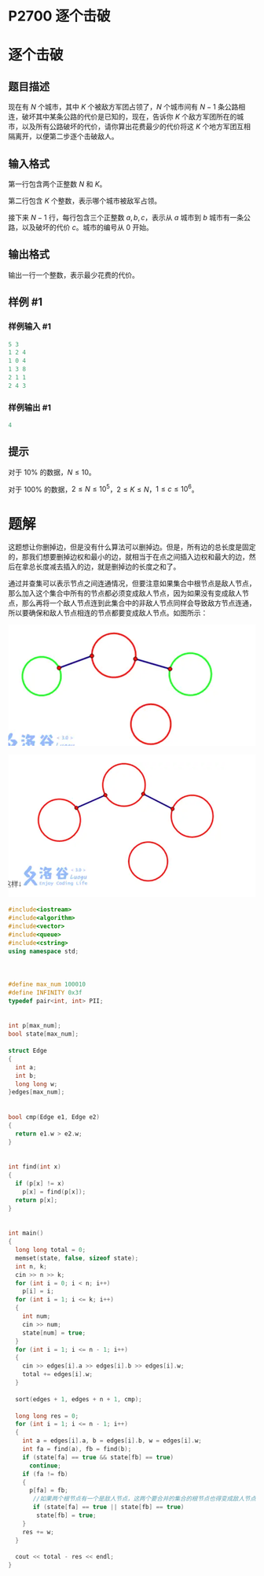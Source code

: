 # P2700 逐个击破

# 逐个击破

## 题目描述

现在有 $N$ 个城市，其中 $K$ 个被敌方军团占领了，$N$ 个城市间有 $N-1$ 条公路相连，破坏其中某条公路的代价是已知的，现在，告诉你 $K$ 个敌方军团所在的城市，以及所有公路破坏的代价，请你算出花费最少的代价将这 $K$ 个地方军团互相隔离开，以便第二步逐个击破敌人。

## 输入格式

第一行包含两个正整数 $N$ 和 $K$。

第二行包含 $K$ 个整数，表示哪个城市被敌军占领。

接下来 $N-1$ 行，每行包含三个正整数 $a,b,c$，表示从 $a$ 城市到 $b$ 城市有一条公路，以及破坏的代价 $c$。城市的编号从 $0$ 开始。

## 输出格式

输出一行一个整数，表示最少花费的代价。

## 样例 #1

### 样例输入 #1

```c++
5 3
1 2 4
1 0 4
1 3 8
2 1 1
2 4 3
```

### 样例输出 #1

```c++
4
```

## 提示

对于 $10\%$ 的数据，$N\le 10$。

对于 $100\%$ 的数据，$2\le N\le10^5$，$2\le K\le N$，$1\le c\le 10^6$。

# 题解

这题想让你删掉边，但是没有什么算法可以删掉边。但是，所有边的总长度是固定的，那我们想要删掉边权和最小的边，就相当于在点之间插入边权和最大的边，然后在拿总长度减去插入的边，就是删掉边的长度之和了。

通过并查集可以表示节点之间连通情况，但要注意如果集合中根节点是敌人节点，那么加入这个集合中所有的节点都必须变成敌人节点，因为如果没有变成敌人节点，那么再将一个敌人节点连到此集合中的非敌人节点同样会导致敌方节点连通，所以要确保和敌人节点相连的节点都要变成敌人节点。如图所示：

![](image/image_n2u-EcHKLA.png)

![](image/image_MMYJQlUM0c.png)

```c++
#include<iostream>
#include<algorithm>
#include<vector>
#include<queue>
#include<cstring>
using namespace std;



#define max_num 100010
#define INFINITY 0x3f
typedef pair<int, int> PII;


int p[max_num];
bool state[max_num];

struct Edge
{
  int a;
  int b;
  long long w;
}edges[max_num];


bool cmp(Edge e1, Edge e2)
{
  return e1.w > e2.w;
}


int find(int x)
{
  if (p[x] != x)
    p[x] = find(p[x]);
  return p[x];
}


int main()
{
  long long total = 0;
  memset(state, false, sizeof state);
  int n, k;
  cin >> n >> k;
  for (int i = 0; i < n; i++)
    p[i] = i;
  for (int i = 1; i <= k; i++)
  {
    int num;
    cin >> num;
    state[num] = true;
  }
  for (int i = 1; i <= n - 1; i++)
  {
    cin >> edges[i].a >> edges[i].b >> edges[i].w;
    total += edges[i].w;
  }

  sort(edges + 1, edges + n + 1, cmp);

  long long res = 0;
  for (int i = 1; i <= n - 1; i++)
  {
    int a = edges[i].a, b = edges[i].b, w = edges[i].w;
    int fa = find(a), fb = find(b);
    if (state[fa] == true && state[fb] == true)
      continue;
    if (fa != fb)
    {
      p[fa] = fb;
       //如果两个根节点有一个是敌人节点，这两个要合并的集合的根节点也得变成敌人节点 
       if (state[fa] == true || state[fb] == true) 
        state[fb] = true;
    }
    res += w;
  }

  cout << total - res << endl;
}
```
